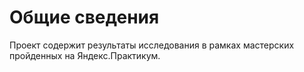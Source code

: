 # Общие сведения 

Проект содержит результаты исследования в рамках мастерских пройденных на Яндекс.Практикум.


